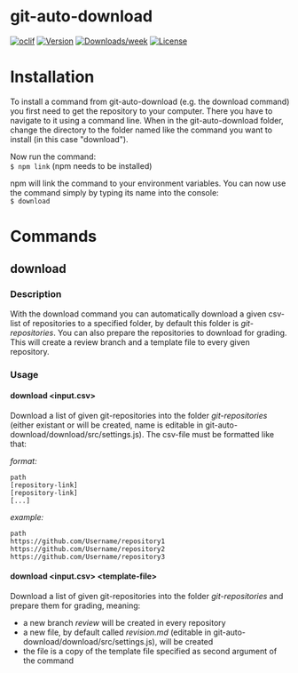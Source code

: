 git-auto-download
=================



[![oclif](https://img.shields.io/badge/cli-oclif-brightgreen.svg)](https://oclif.io)
[![Version](https://img.shields.io/npm/v/download.svg)](https://npmjs.org/package/download)
[![Downloads/week](https://img.shields.io/npm/dw/download.svg)](https://npmjs.org/package/download)
[![License](https://img.shields.io/npm/l/download.svg)](https://github.com/INazca/git-auto-download/blob/master/package.json)

# Installation
To install a command from git-auto-download (e.g. the download command) you first need to get the repository to your computer. There you have to navigate to it using a command line. When in the git-auto-download folder, change the directory to the folder named like the command you want to install (in this case "download").

Now run the command:  
``$ npm link`` (npm needs to be installed)

npm will link the command to your environment variables. You can now use the command simply by typing its name into the console:  
``$ download``


# Commands

## download
### Description
With the download command you can automatically download a given csv-list of repositories to a specified folder, by default this folder is *git-repositories*. You can also prepare the repositories to download for grading. This will create a review branch and a template file to every given repository.

### Usage

#### download \<input.csv\>
Download a list of given git-repositories into the folder *git-repositories* (either existant or will be created, name is editable in git-auto-download/download/src/settings.js). The csv-file must be formatted like that:

*format:*
```
path
[repository-link]
[repository-link]
[...]
```

*example:*
```
path
https://github.com/Username/repository1
https://github.com/Username/repository2
https://github.com/Username/repository3
```

#### download \<input.csv> \<template-file\>
Download a list of given git-repositories into the folder *git-repositories* and prepare them for grading, meaning:
- a new branch *review* will be created in every repository
- a new file, by default called *revision.md* (editable in git-auto-download/download/src/settings.js), will be created
- the file is a copy of the template file specified as second argument of the command
